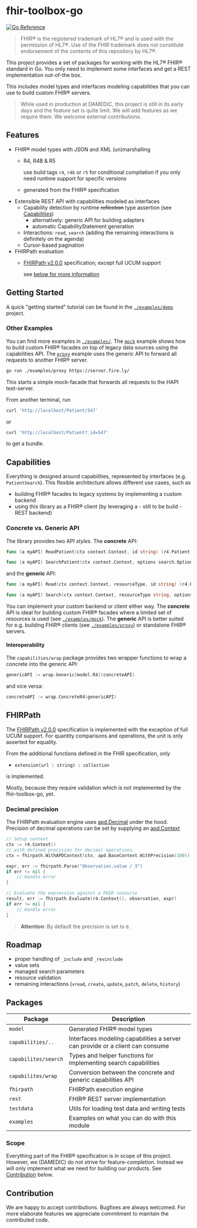 # fhir-toolbox-go

[![Go Reference](https://pkg.go.dev/badge/github.com/DAMEDIC/fhir-toolbox-go.svg)](https://pkg.go.dev/github.com/DAMEDIC/fhir-toolbox-go)

> FHIR® is the registered trademark of HL7® and is used with the permission of HL7®.
> Use of the FHIR trademark does not constitute endorsement of the contents of this repository by HL7®.

This project provides a set of packages for working with the HL7® FHIR® standard in Go.
You only need to implement some interfaces and get a REST implementation out-of-the box.

This includes model types and interfaces modeling capabilities that you can use to build custom FHIR® servers.

> While used in production at DAMEDIC, this project is still in its early days
> and the feature set is quite limit.
> We will add features as we require them. We welcome external contributions.

## Features

- FHIR® model types with JSON and XML (un)marshalling
    - R4, R4B & R5

      use build tags `r4`, `r4b` or `r5` for conditional compilation if you only need runtime support for specific
      versions

    - generated from the FHIR® specification
- Extensible REST API with capabilities modeled as interfaces
    - Capability detection by runtime ~~reflection~~ type assertion (see [Capabilities](#capabilities))
        - alternatively: generic API for building adapters
        - automatic CapabilityStatement generation
    - Interactions: `read`,  `search` (adding the remaining interactions is definitely on the agenda)
    - Cursor-based pagination
- FHIRPath evaluation
  - [FHIRPath v2.0.0](https://hl7.org/fhirpath/N1/) specification; except full UCUM support
    
    see [below for more information](#fhirpath)

## Getting Started

A quick "getting started" tutorial can be found in the [`./examples/demo`](./examples/demo/main.go) project.

### Other Examples

You can find more examples in [`./examples/`](./examples/o).
The [`mock`](./examples/mock/main.go) example shows how to build custom FHIR® facades on top of legacy data sources
using the capabilities API.
The [`proxy`](./examples/proxy/main.go) example uses the generic API to forward all requests to another FHIR® server.

```sh
go run ./examples/proxy https://server.fire.ly/
```

This starts a simple mock-facade that forwards all requests to the HAPI test-server.

From another terminal, run

```sh
curl 'http://localhost/Patient/547'
```

or

```sh
curl 'http://localhost/Patient?_id=547'
```

to get a bundle.

## Capabilities

Everything is designed around capabilities, represented by interfaces (e.g. `PatientSearch`).
This flexible architecture allows different use cases, such as

- building FHIR® facades to legacy systems by implementing a custom backend
- using this library as a FHIR® client (by leveraging a - still to be build - REST backend)

### Concrete vs. Generic API

The library provides two API *styles*.
The **concrete** API:

```Go
func (a myAPI) ReadPatient(ctx context.Context, id string) (r4.Patient, capabilities.FHIRError) {}

func (a myAPI) SearchPatient(ctx context.Context, options search.Options) (search.Result, capabilities.FHIRError) {}
```

and the **generic** API:

```Go
func (a myAPI) Read(ctx context.Context, resourceType, id string) (r4.Patient, capabilities.FHIRError) {}

func (a myAPI) Search(ctx context.Context, resourceType string, options search.Options) (search.Result, capabilities.FHIRError) {}
```

You can implement your custom backend or client either way.
The **concrete** API is ideal for building custom FHIR® facades where a limited set of resources is used (see [
`./examples/mock`](./examples/mock/main.go)).
The **generic** API is better suited for e.g. building FHIR® clients (see [
`./examples/proxy`](./examples/proxy/main.go))
or standalone FHIR® servers.

#### Interoperability

The `capabilities/wrap` package provides two wrapper functions to wrap a concrete into the generic API:

```Go
genericAPI := wrap.Generic[model.R4](concreteAPI)
```

and vice versa:

```Go
concreteAPI := wrap.ConcreteR4(genericAPI)
```

## FHIRPath

The [FHIRPath v2.0.0](https://hl7.org/fhirpath/N1/) specification is implemented with the exception of full UCUM support.
For quantity comparisons and operations, the unit is only asserted for equality.

From the additional functions defined in the FHIR specification, only
* `extension(url : string) : collection`

is implemented.

Mostly, because they require validation which is not implemented by the fhir-toolbox-go, yet.

### Decimal precision

The FHIRPath evaluation engine uses [apd.Decimal](https://pkg.go.dev/github.com/cockroachdb/apd#Decimal) under the hood.
Precision of decimal operations can be set by supplying
an [apd.Context](https://pkg.go.dev/github.com/cockroachdb/apd#Context)

```Go
// Setup context
ctx := r4.Context()
// with defined precision for decimal operations.
ctx = fhirpath.WithAPDContext(ctx, apd.BaseContext.WithPrecision(100))

expr, err := fhirpath.Parse("Observation.value / 3")
if err != nil {
    // Handle error
}

// Evaluate the expression against a FHIR resource
result, err := fhirpath.Evaluate(r4.Context(), observation, expr)
if err != nil {
    // Handle error
}
```

> **Attention**: By default the precision is set to `0`.


## Roadmap

- proper handling of `_include` and `_revinclude`
- value sets
- managed search parameters
- resource validation
- remaining interactions (`vread`, `create`, `update`, `patch`, `delete`, `history`)

## Packages

| Package              | Description                                                                   |
|----------------------|-------------------------------------------------------------------------------|
| `model`              | Generated FHIR® model types                                                   |
| `capabilities/..`    | Interfaces modeling capabilities a server can provide or a client can consume |
| `capabilites/search` | Types and helper functions for implementing search capabilities               |
| `capabilites/wrap`   | Conversion between the concrete and generic capabilities API                  |
| `fhirpath`           | FHIRPath execution engine                                                     |                                                     
| `rest`               | FHIR® REST server implementation                                              |
| `testdata`           | Utils for loading test data and writing tests                                 |
| `examples`           | Examples on what you can do with this module                                  |

### Scope

Everything part of the FHIR® specification is in scope of this project.
However, we (DAMEDIC) do not strive for feature-completion.
Instead we will only implement what we need for building our products.
See [Contribution](#contribution) below.

## Contribution

We are happy to accept contributions.
Bugfixes are always welcomed.
For more elaborate features we appreciate commitment to maintain the contributed code.
